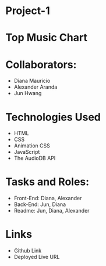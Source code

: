 # Project-1 

# Top Music Chart

# Collaborators:
* Diana Mauricio
* Alexander Aranda
* Jun Hwang

# Technologies Used
* HTML
* CSS
* Animation CSS
* JavaScript
* The AudioDB API

# Tasks and Roles:

* Front-End: Diana, Alexander
* Back-End: Jun, Diana
* Readme: Jun, Diana, Alexander

# Links

* Github Link
* Deployed Live URL
